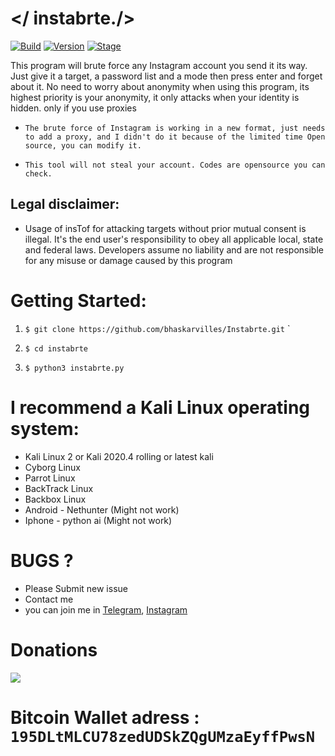 #       </ instabrte./>



[![Build](https://img.shields.io/badge/Supported_OS-Linux-orange.svg)]()
[![Version](https://img.shields.io/badge/Codename-Danger-red.svg?maxAge=259200)]()
[![Stage](https://img.shields.io/badge/Release-Stable-brightgreen.svg)]()


This program will brute force any Instagram account you send it its way. Just give it a target, a password list and a mode then press enter and forget about it. No need to worry about anonymity when using this program, its highest priority is your anonymity, it only attacks when your identity is hidden. only if you use proxies

* ```The brute force of Instagram is working in a new format, just needs to add a proxy, and I didn't do it because of the limited time Open source, you can modify it.```

* ```This tool will not steal your account. Codes are opensource you can check.```


## Legal disclaimer:

* Usage of insTof for attacking targets without prior mutual consent is illegal. 
It's the end user's responsibility to obey all applicable local, state and federal laws. 
Developers assume no liability and are not responsible for any misuse or damage caused by this program


# Getting Started:


1.    ```$ git clone https://github.com/bhaskarvilles/Instabrte.git```
    `
2.    ```$ cd instabrte```
    
3.    ```$ python3 instabrte.py```


#  I recommend a Kali Linux operating system:
- Kali Linux 2 or Kali 2020.4 rolling or latest kali
- Cyborg Linux
- Parrot Linux
- BackTrack Linux
- Backbox  Linux
- Android - Nethunter (Might not work)
- Iphone - python ai (Might not work)


# BUGS ? 
- Please Submit new issue 
- Contact me
- you can join me in [Telegram](https://t.me/bhaskarvilles), [Instagram](https://www.instagram/bhaskarvilles)


# Donations 

<img src="https://i.imgur.com/3GN8vep.jpg?1"/>


# Bitcoin Wallet adress :           ```195DLtMLCU78zedUDSkZQgUMzaEyffPwsN```

